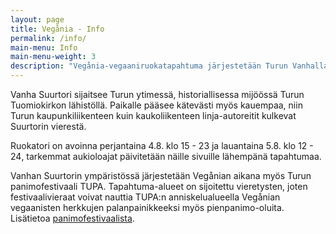 ```yaml
---
layout: page
title: Vegånia - Info
permalink: /info/
main-menu: Info
main-menu-weight: 3
description: "Vegånia-vegaaniruokatapahtuma järjestetään Turun Vanhalla Suurtorilla. Tapahtuma on kaikille avoin ja maksuton."
---
```


Vanha Suurtori sijaitsee Turun ytimessä, historiallisessa mijöössä Turun
Tuomiokirkon lähistöllä. Paikalle pääsee kätevästi myös kauempaa, niin Turun
kaupunkiliikenteen kuin kaukoliikenteen linja-autoreitit kulkevat Suurtorin vierestä.

Ruokatori on avoinna perjantaina 4.8. klo <time datetime="2017-08-04T15:00+03:00">15 - <time datetime="2017-08-04T23:00+03:00">23</time> ja lauantaina 5.8. klo <time datetime="2017-08-05T12:00+03:00">12 - <time datetime="2017-08-05T24:00+03:00">24</time>, tarkemmat aukioloajat päivitetään näille sivuille lähempänä tapahtumaa.

Vanhan Suurtorin ympäristössä järjestetään Vegånian aikana myös Turun panimofestivaali TUPA. Tapahtuma-alueet on sijoitettu vieretysten, joten festivaalivieraat voivat nauttia TUPA:n anniskelualueella Vegånian vegaanisten herkkujen palanpainikkeeksi myös pienpanimo-oluita. Lisätietoa [panimofestivaalista](https://www.facebook.com/kuninkaantienpanimo/).
